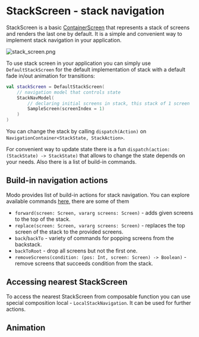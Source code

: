 # StackScreen - stack navigation

StackScreen is a basic [ContainerScreen](Core-concepts.md#container-screen) that represents a stack of screens and renders the last one by default. It is a simple and convenient way to
implement stack navigation in your application.

![stack_screen.png](stack_screen.png)

To use stack screen in your application you can simply use `DefaultStackScreen` for the default implementation of stack with a default fade in/out
animation for transitions:

```Kotlin
val stackScreen = DefaultStackScreen(
    // navigation model that controls state
    StackNavModel(
        // declaring initial screens in stack, this stack of 1 screen
        SampleScreen(screenIndex = 1)
    )
)
```

You can change the stack by calling `dispatch(Action)` on `NavigationContainer<StackState, StackAction>`.

For convenient way to update state there is a fun `dispatch(action: (StackState) -> StackState)` that allows to change the state depends on your
needs. Also there is a list of build-in commands.

## Build-in navigation actions

Modo provides list of build-in actions for stack navigation. You can explore available
commands [here](%github_code_url%modo-compose/src/main/java/com/github/terrakok/modo/stack/StackActions.kt), there are some of them

* `forward(screen: Screen, vararg screens: Screen)` - adds given screens to the top of the stack.
* `replace(screen: Screen, vararg screens: Screen)` - replaces the top screen of the stack to the provided screens.
* `back`/`backTo` - variety of commands for popping screens from the backstack.
* `backToRoot` - drop all screens but not the first one.
* `removeScreens(condition: (pos: Int, screen: Screen) -> Boolean)` - remove screens that succeeds condition from the stack.

## Accessing nearest StackScreen

To access the nearest StackScreen from composable function you can use special composition local - `LocalStackNavigation`. It can be used for further
actions.

## Animation

<include from="snippets.topic" element-id="under_develop_note"/>